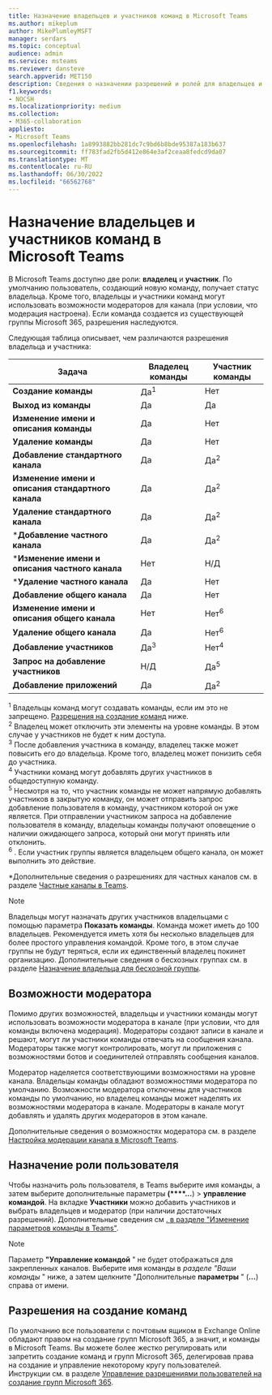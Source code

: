 ```yaml
---
title: Назначение владельцев и участников команд в Microsoft Teams
ms.author: mikeplum
author: MikePlumleyMSFT
manager: serdars
ms.topic: conceptual
audience: admin
ms.service: msteams
ms.reviewer: dansteve
search.appverid: MET150
description: Сведения о назначении разрешений и ролей для владельцев и участников команд в Microsoft Teams, включая права на создание команд.
f1.keywords:
- NOCSH
ms.localizationpriority: medium
ms.collection:
- M365-collaboration
appliesto:
- Microsoft Teams
ms.openlocfilehash: 1a8993882bb281dc7c9bd6b8bde95387a183b637
ms.sourcegitcommit: ff783fad2fb5d412e864e3af2ceaa8fedcd9da07
ms.translationtype: MT
ms.contentlocale: ru-RU
ms.lasthandoff: 06/30/2022
ms.locfileid: "66562768"
---
```

# <a name="assign-team-owners-and-members-in-microsoft-teams"></a>Назначение владельцев и участников команд в Microsoft Teams

В Microsoft Teams доступно две роли: **владелец** и **участник**. По умолчанию пользователь, создающий новую команду, получает статус владельца. Кроме того, владельцы и участники команд могут использовать возможности модераторов для канала (при условии, что модерация настроена). Если команда создается из существующей группы Microsoft 365, разрешения наследуются.

Следующая таблица описывает, чем различаются разрешения владельца и участника:


|    Задача                               | Владелец команды | Участник команды |
|-----------------------------------|------------|-------------|
|          **Создание команды**          |    Да<sup>1</sup>     |     Нет      |
|          **Выход из команды**           |    Да     |     Да     |
|  **Изменение имени и описания команды**   |    Да     |     Нет      |
|          **Удаление команды**          |    Да     |     Нет      |
|          **Добавление стандартного канала**          |    Да     |    Да<sup>2</sup>|
| **Изменение имени и описания стандартного канала** |    Да     |    Да<sup>2</sup>|
|        **Удаление стандартного канала**         |    Да     |    Да<sup>2</sup>|
|          ***Добавление частного канала**          |    Да     |    Да<sup>2</sup>|
| ***Изменение имени и описания частного канала** |    Нет     |    Н/Д|
|        ***Удаление частного канала**         |    Да     |    Нет|
|          **Добавление общего канала**          |    Да     |    Нет|
| **Изменение имени и описания общего канала** |    Нет     |    Нет<sup>6</sup>|
|        **Удаление общего канала**         |    Да     |    Нет<sup>6</sup>|
|          **Добавление участников**          |  Да<sup>3</sup>   |     Нет<sup>4</sup>    |
|          **Запрос на добавление участников**          |  Н/Д   |     Да<sup>5</sup>     |
|           **Добавление приложений**            |    Да     |    Да<sup>2</sup>|

<sup>1</sup> Владельцы команд могут создавать команды, если им это не запрещено. [Разрешения на создание команд](#permissions-to-create-teams) ниже.<br>
<sup>2</sup> Владелец может отключить эти элементы на уровне команды. В этом случае у участников не будет к ним доступа.<br>
<sup>3</sup> После добавления участника в команду, владелец также может повысить его до владельца. Кроме того, владелец может понизить себя до участника.<br>
<sup>4</sup> Участники команд могут добавлять других участников в общедоступную команду.<br>
<sup>5</sup> Несмотря на то, что участник команды не может напрямую добавлять участников в закрытую команду, он может отправить запрос добавление пользователя в команду, участником которой он уже является. При отправлении участником запроса на добавление пользователя в команду, владельцы команды получают оповещение о наличии ожидающего запроса, который они могут принять или отклонить.<br>
<sup>6</sup> . Если участник группы является владельцем общего канала, он может выполнить это действие.

*Дополнительные сведения о разрешениях для частных каналов см. в разделе [Частные каналы в Teams](private-channels.md).

> [!NOTE]
> Владельцы могут назначать других участников владельцами с помощью параметра **Показать команды**. Команда может иметь до 100 владельцев. Рекомендуется иметь хотя бы несколько владельцев для более простого управления командой. Кроме того, в этом случае группы не будут теряться, если их единственный владелец покинет организацию. Дополнительные сведения о бесхозных группах см. в разделе [Назначение владельца для бесхозной группы](https://support.office.com/article/Assign-a-new-owner-to-an-orphaned-group-86bb3db6-8857-45d1-95c8-f6d540e45732).

## <a name="moderator-capabilities"></a>Возможности модератора

Помимо других возможностей, владельцы и участники команды могут использовать возможности модератора в канале (при условии, что для команды включена модерация). Модераторы создают записи в канале и решают, могут ли участники команды отвечать на сообщения канала. Модераторы также могут контролировать, могут ли приложения с возможностями ботов и соединителей отправлять сообщения каналов.

Модератор наделяется соответствующими возможностями на уровне канала. Владельцы команды обладают возможностями модератора по умолчанию. Возможности модератора отключены для участников команды по умолчанию, но владелец команды может наделять их возможностями модератора в канале. Модераторы в канале могут добавлять и удалять других модераторов в этом канале.

Дополнительные сведения о возможностях модератора см. в разделе [Настройка модерации канала в Microsoft Teams](manage-channel-moderation-in-teams.md).

## <a name="assign-a-user-role"></a>Назначение роли пользователя

Чтобы назначить роль пользователя, в Teams выберите имя команды, а затем выберите дополнительные параметры **(****...**) > **управление командой**. На вкладке **Участники** можно добавить участников и выбрать владельцев и модератор (при наличии достаточных разрешений). Дополнительные сведения см [. в разделе "Изменение параметров команды в Teams"](https://support.office.com/article/ce053b04-1b8e-4796-baa8-90dc427b3acc).

> [!NOTE]
> Параметр **"Управление командой** " не будет отображаться для закрепленных каналов. Выберите имя команды в *разделе "Ваши команды* " ниже, а затем щелкните "Дополнительные **параметры** " (**...**) справа от имени.

## <a name="permissions-to-create-teams"></a>Разрешения на создание команд

По умолчанию все пользователи с почтовым ящиком в Exchange Online обладают правом на создание групп Microsoft 365, а значит, и команды в Microsoft Teams. Вы можете более жестко регулировать или запретить создание команд и групп Microsoft 365, делегировав права на создание и управление некоторому кругу пользователей. Инструкции см. в разделе [Управление разрешениями пользователей на создание групп Microsoft 365](https://support.office.com/article/manage-who-can-create-office-365-groups-4c46c8cb-17d0-44b5-9776-005fced8e618).
